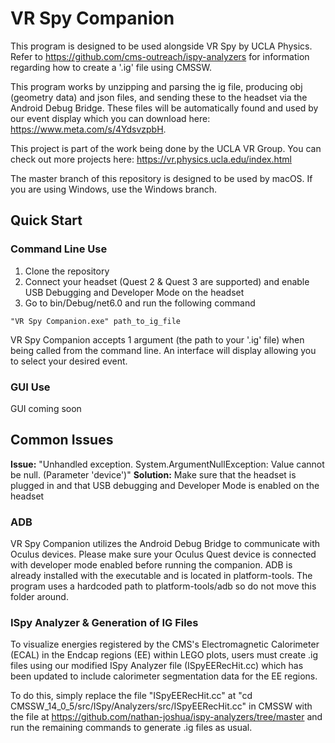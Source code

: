 # VR Spy Companion

This program is designed to be used alongside VR Spy by UCLA Physics. Refer to https://github.com/cms-outreach/ispy-analyzers for information regarding how to create a '.ig' file using CMSSW.

This program works by unzipping and parsing the ig file, producing obj (geometry data) and json files, and sending these to the headset via the Android Debug Bridge. These files will be automatically found and used by our event display which you can download here: https://www.meta.com/s/4YdsvzpbH.

This project is part of the work being done by the UCLA VR Group. You can check out more projects here: https://vr.physics.ucla.edu/index.html

The master branch of this repository is designed to be used by macOS. If you are using Windows, use the Windows branch.

## Quick Start

### Command Line Use 

1) Clone the repository
2) Connect your headset (Quest 2 & Quest 3 are supported) and enable USB Debugging and Developer Mode on the headset
3) Go to bin/Debug/net6.0 and run the following command
```
"VR Spy Companion.exe" path_to_ig_file
```

VR Spy Companion accepts 1 argument (the path to your '.ig' file) when being called from the command line. An interface will display allowing you to select your desired event.

### GUI Use

GUI coming soon

## Common Issues

**Issue:** "Unhandled exception. System.ArgumentNullException: Value cannot be null. (Parameter 'device')"
**Solution:** Make sure that the headset is plugged in and that USB debugging and Developer Mode is enabled on the headset

### ADB  

VR Spy Companion utilizes the Android Debug Bridge to communicate with Oculus devices. Please make sure your Oculus Quest device is connected with developer mode enabled before running the companion. ADB is already installed with the executable and is located in platform-tools. The program uses a hardcoded path to platform-tools/adb so do not move this folder around.  

### ISpy Analyzer & Generation of IG Files
To visualize energies registered by the CMS's Electromagnetic Calorimeter (ECAL) in the Endcap regions (EE) within LEGO plots, users must create .ig files using our modified ISpy Analyzer file (ISpyEERecHit.cc) which has been updated to include calorimeter segmentation data for the EE regions.

To do this, simply replace the file "ISpyEERecHit.cc" at "cd CMSSW_14_0_5/src/ISpy/Analyzers/src/ISpyEERecHit.cc" in CMSSW with the file at https://github.com/nathan-joshua/ispy-analyzers/tree/master and run the remaining commands to generate .ig files as usual.
